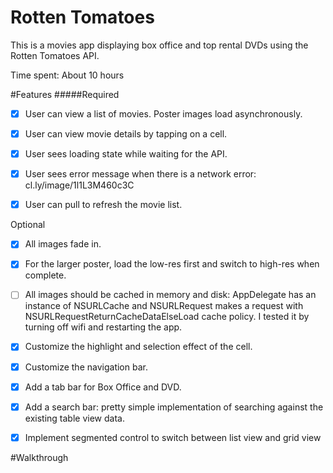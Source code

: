 # Rotten Tomatoes
This is a movies app displaying box office and top rental DVDs using the Rotten Tomatoes API.

Time spent: About 10 hours

#Features
#####Required

* [x] User can view a list of movies. Poster images load asynchronously.

* [x] User can view movie details by tapping on a cell.

* [x] User sees loading state while waiting for the API.

* [x] User sees error message when there is a network error: cl.ly/image/1l1L3M460c3C

* [x] User can pull to refresh the movie list.

Optional

* [x] All images fade in.

* [x] For the larger poster, load the low-res first and switch to high-res when complete.

* [ ] All images should be cached in memory and disk: AppDelegate has an instance of NSURLCache and NSURLRequest makes a request with NSURLRequestReturnCacheDataElseLoad cache policy. I tested it by turning off wifi and restarting the app.

* [x] Customize the highlight and selection effect of the cell.

* [x] Customize the navigation bar.

* [x] Add a tab bar for Box Office and DVD.

* [x] Add a search bar: pretty simple implementation of searching against the existing table view data.

* [x] Implement segmented control to switch between list view and grid view

#Walkthrough
